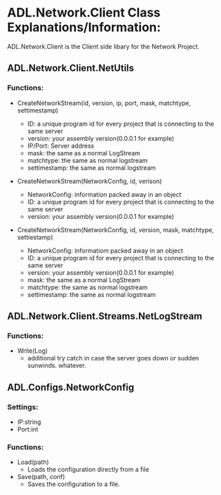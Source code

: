 # ADL.Network.Client Class Explanations/Information:  
ADL.Network.Client is the Client side libary for the Network Project.

## ADL.Network.Client.NetUtils

### Functions:
* CreateNetworkStream(id, version, ip, port, mask, matchtype, settimestamp)
	- ID: a unique program id for every project that is connecting to the same server
	- version: your assembly version(0.0.0.1 for example)
	- IP/Port: Server address
	- mask: the same as a normal LogStream
	- matchtype: the same as normal logstream
	- settimestamp: the same as normal logstream

* CreateNetworkStream(NetworkConfig, id, verison)
	- NetworkConfig: information packed away in an object
	- ID: a unique program id for every project that is connecting to the same server
	- version: your assembly version(0.0.0.1 for example)

* CreateNetworkStream(NetworkConfig, id, version, mask, matchtype, settiestamp)
	- NetworkConfig: informatiom packed away in an object
	- ID: a unique program id for every project that is connecting to the same server
	- version: your assembly version(0.0.0.1 for example)
	- mask: the same as a normal LogStream
	- matchtype: the same as normal logstream
	- settimestamp: the same as normal logstream

## ADL.Network.Client.Streams.NetLogStream

### Functions:
* Write(Log)
	- additional try catch in case the server goes down or sudden sunwinds. whatever.

## ADL.Configs.NetworkConfig

### Settings:
* IP:string
* Port:int

### Functions:
* Load(path)
	- Loads the configuration directly from a file
* Save(path, conf)
	- Saves the configuration to a file.